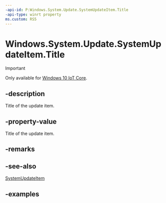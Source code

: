 ```yaml
---
-api-id: P:Windows.System.Update.SystemUpdateItem.Title
-api-type: winrt property
ms.custom: RS5
---
```


<!-- Property syntax.
public string Title { get; }
-->

# Windows.System.Update.SystemUpdateItem.Title

> [!IMPORTANT]
> Only available for [Windows 10 IoT Core](https://learn.microsoft.com/windows/iot-core/windows-iot-core). 

## -description
Title of the update item.

## -property-value
Title of the update item.

## -remarks

## -see-also
[SystemUpdateItem](systemupdateitem.md)

## -examples

